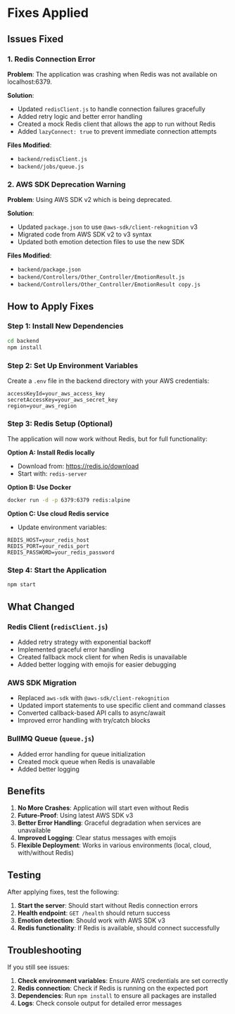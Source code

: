 # Fixes Applied

## Issues Fixed

### 1. Redis Connection Error
**Problem**: The application was crashing when Redis was not available on localhost:6379.

**Solution**: 
- Updated `redisClient.js` to handle connection failures gracefully
- Added retry logic and better error handling
- Created a mock Redis client that allows the app to run without Redis
- Added `lazyConnect: true` to prevent immediate connection attempts

**Files Modified**:
- `backend/redisClient.js`
- `backend/jobs/queue.js`

### 2. AWS SDK Deprecation Warning
**Problem**: Using AWS SDK v2 which is being deprecated.

**Solution**:
- Updated `package.json` to use `@aws-sdk/client-rekognition` v3
- Migrated code from AWS SDK v2 to v3 syntax
- Updated both emotion detection files to use the new SDK

**Files Modified**:
- `backend/package.json`
- `backend/Controllers/Other_Controller/EmotionResult.js`
- `backend/Controllers/Other_Controller/EmotionResult copy.js`

## How to Apply Fixes

### Step 1: Install New Dependencies
```bash
cd backend
npm install
```

### Step 2: Set Up Environment Variables
Create a `.env` file in the backend directory with your AWS credentials:
```env
accessKeyId=your_aws_access_key
secretAccessKey=your_aws_secret_key
region=your_aws_region
```

### Step 3: Redis Setup (Optional)
The application will now work without Redis, but for full functionality:

**Option A: Install Redis locally**
- Download from: https://redis.io/download
- Start with: `redis-server`

**Option B: Use Docker**
```bash
docker run -d -p 6379:6379 redis:alpine
```

**Option C: Use cloud Redis service**
- Update environment variables:
```env
REDIS_HOST=your_redis_host
REDIS_PORT=your_redis_port
REDIS_PASSWORD=your_redis_password
```

### Step 4: Start the Application
```bash
npm start
```

## What Changed

### Redis Client (`redisClient.js`)
- Added retry strategy with exponential backoff
- Implemented graceful error handling
- Created fallback mock client for when Redis is unavailable
- Added better logging with emojis for easier debugging

### AWS SDK Migration
- Replaced `aws-sdk` with `@aws-sdk/client-rekognition`
- Updated import statements to use specific client and command classes
- Converted callback-based API calls to async/await
- Improved error handling with try/catch blocks

### BullMQ Queue (`queue.js`)
- Added error handling for queue initialization
- Created mock queue when Redis is unavailable
- Added better logging

## Benefits

1. **No More Crashes**: Application will start even without Redis
2. **Future-Proof**: Using latest AWS SDK v3
3. **Better Error Handling**: Graceful degradation when services are unavailable
4. **Improved Logging**: Clear status messages with emojis
5. **Flexible Deployment**: Works in various environments (local, cloud, with/without Redis)

## Testing

After applying fixes, test the following:

1. **Start the server**: Should start without Redis connection errors
2. **Health endpoint**: `GET /health` should return success
3. **Emotion detection**: Should work with AWS SDK v3
4. **Redis functionality**: If Redis is available, should connect successfully

## Troubleshooting

If you still see issues:

1. **Check environment variables**: Ensure AWS credentials are set correctly
2. **Redis connection**: Check if Redis is running on the expected port
3. **Dependencies**: Run `npm install` to ensure all packages are installed
4. **Logs**: Check console output for detailed error messages 